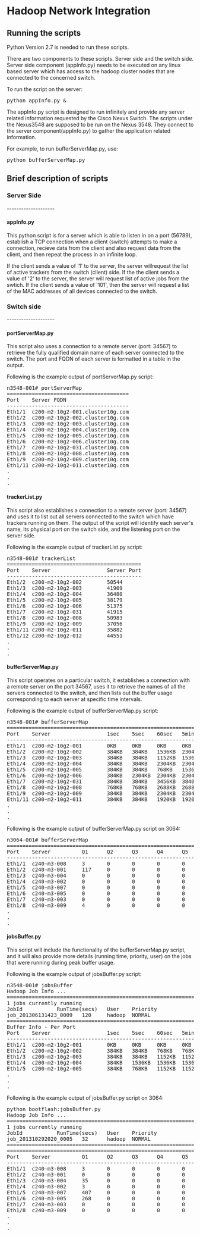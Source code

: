 Hadoop Network Integration
==========================

Running the scripts
--------------------

Python Version 2.7 is needed to run these scripts.

There are two components to these scripts.  Server side and the switch side.  Server side component (appInfo.py) needs to be executed on any linux based server which has access to the hadoop cluster nodes that are connected to the concerned switch.

To run the script on the server:

<pre>python appInfo.py &</pre> 

The appInfo.py script is designed to run infinitely and provide any server related information requested by the Cisco Nexus Switch.  The scripts under the Nexus3548 are supposed to be run on the Nexus 3548.  They connect to the server component(appInfo.py) to gather the application related information.

For example, to run bufferServerMap.py, use:

<pre>python bufferServerMap.py</pre>


Brief description of scripts
-----------------------------

<h3>Server Side</h3>
--------------------

<h4>appInfo.py</h4>


This python script is for a server which is able to listen in on a port (56789), establish a TCP connection when a client (switch) attempts to 
make a connection, recieve data from the client and also request data from the client, and then repeat the process in an infinite loop. 

If the client sends a value of '1' to the server, the server willrequest the list of active trackers from the switch (client) side. 
If the the client sends a value of '2' to the server, the server will request list of active jobs from the swtich. 
If the client sends a value of '101', then the server will request a list of the MAC addresses of all devices connected to the switch. 


<h3>Switch side</h3>
--------------------

<h4>portServerMap.py</h4> 

This script also uses a connection to a remote server (port: 34567) to retrieve the fully qualified domain name of each server 
connected to the switch. The port and FQDN of each server is formatted in a table in the output.


Following is the example output of portServerMap.py script:
<pre>
n3548-001# portServerMap
=======================================
Port    Server FQDN
---------------------------------------
Eth1/1  c200-m2-10g2-001.cluster10g.com
Eth1/2  c200-m2-10g2-002.cluster10g.com
Eth1/3  c200-m2-10g2-003.cluster10g.com
Eth1/4  c200-m2-10g2-004.cluster10g.com
Eth1/5  c200-m2-10g2-005.cluster10g.com
Eth1/6  c200-m2-10g2-006.cluster10g.com
Eth1/7  c200-m2-10g2-031.cluster10g.com
Eth1/8  c200-m2-10g2-008.cluster10g.com
Eth1/9  c200-m2-10g2-009.cluster10g.com
Eth1/11 c200-m2-10g2-011.cluster10g.com
.
.
.
</pre>


<h4>trackerList.py</h4> 

This script also establishes a connection to a remote server (port: 34567) and uses it to list out all servers connected to the 
switch which have trackers running on them. The output of the script will identify each server's name, its physical port on the switch 
side, and the listening port on the server side.  

Following is the example output of trackerList.py script:
<pre>
n3548-001# trackerList
===========================================
Port    Server                  Server Port
-------------------------------------------
Eth1/2  c200-m2-10g2-002        50544
Eth1/3  c200-m2-10g2-003        41909
Eth1/4  c200-m2-10g2-004        36480
Eth1/5  c200-m2-10g2-005        38179
Eth1/6  c200-m2-10g2-006        51375
Eth1/7  c200-m2-10g2-031        41915
Eth1/8  c200-m2-10g2-008        50983
Eth1/9  c200-m2-10g2-009        37056
Eth1/11 c200-m2-10g2-011        35882
Eth1/12 c200-m2-10g2-012        44551
.
.
.
</pre>

<h4>bufferServerMap.py</h4>

This script operates on a particular switch, it establishes a connection with a remote server on the port 34567, uses it to 
retrieve the names of all the servers connected to the switch, and then lists out the buffer usage corresponding to each server at 
specific time intervals. 

Following is the example output of bufferServerMap.py script:
<pre>
n3548-001# bufferServerMap 
===================================================================
Port    Server                  1sec    5sec    60sec   5min    1hr
-------------------------------------------------------------------
Eth1/1  c200-m2-10g2-001        0KB     0KB     0KB     0KB     0KB     
Eth1/2  c200-m2-10g2-002        384KB   384KB   1536KB  2304KB  2304KB  
Eth1/3  c200-m2-10g2-003        384KB   384KB   1152KB  1536KB  1536KB  
Eth1/4  c200-m2-10g2-004        384KB   384KB   2304KB  2304KB  2304KB  
Eth1/5  c200-m2-10g2-005        384KB   384KB   768KB   1536KB  1536KB  
Eth1/6  c200-m2-10g2-006        384KB   2304KB  2304KB  2304KB  2304KB  
Eth1/7  c200-m2-10g2-031        384KB   384KB   3456KB  3840KB  3840KB  
Eth1/8  c200-m2-10g2-008        768KB   768KB   2688KB  2688KB  2688KB  
Eth1/9  c200-m2-10g2-009        384KB   384KB   2304KB  2304KB  2304KB 
Eth1/11 c200-m2-10g2-011        384KB   384KB   1920KB  1920KB  1920KB   
.
.
.
</pre>

Following is the example output of bufferServerMap.py script on 3064:
<pre>
n3064-001# bufferServerMap
====================================================================================================================
Port    Server          Q1      Q2      Q3      Q4      Q5      Q6      Q7      Q8      Q9      Q10     Q11     Q12
--------------------------------------------------------------------------------------------------------------------
Eth1/1  c240-m3-008     3       0       0       0       0       0       0       0       0       0       0       0       
Eth1/2  c240-m3-001     117     0       0       0       0       0       0       0       0       0       0       0       
Eth1/3  c240-m3-004     0       0       0       0       0       0       0       0       0       0       0       0       
Eth1/4  c240-m3-002     0       0       0       0       0       0       0       0       0       0       0       0       
Eth1/5  c240-m3-007     0       0       0       0       0       0       0       0       0       0       0       0       
Eth1/6  c240-m3-005     0       0       0       0       0       0       0       0       0       0       0       0       
Eth1/7  c240-m3-003     0       0       0       0       0       0       0       0       0       0       0       0       
Eth1/8  c240-m3-009     4       0       0       0       0       0       0       0       0       0       0       0       
.
.
.
</pre>


<h4>jobsBuffer.py</h4>

This script will include the functionality of the bufferServerMap.py script, and it will also provide more details (running 
time, priority, user) on the jobs that were running during peak buffer usage. 

Following is the example output of jobsBuffer.py script:
<pre>
n3548-001# jobsBuffer
Hadoop Job Info ... 
===================================================================
1 jobs currently running
JobId           RunTime(secs)   User    Priority
job_201306131423_0009   120     hadoop  NORMAL  
===================================================================
Buffer Info - Per Port
Port    Server                  1sec    5sec    60sec   5min    1hr
-------------------------------------------------------------------
Eth1/1  c200-m2-10g2-001        0KB     0KB     0KB     0KB     0KB     
Eth1/2  c200-m2-10g2-002        384KB   384KB   768KB   768KB   768KB   
Eth1/3  c200-m2-10g2-003        384KB   384KB   1152KB  1152KB  1152KB  
Eth1/4  c200-m2-10g2-004        384KB   1536KB  1536KB  1536KB  1536KB  
Eth1/5  c200-m2-10g2-005        384KB   768KB   1152KB  1152KB  1152KB  
.
.
.
</pre>

Following is the example output of jobsBuffer.py script on 3064:
<pre>
python bootflash:jobsBuffer.py
Hadoop Job Info ... 
===================================================================
1 jobs currently running
JobId           RunTime(secs)   User    Priority
job_201310292020_0005   32      hadoop  NORMAL  
===================================================================
====================================================================================================================
Port    Server          Q1      Q2      Q3      Q4      Q5      Q6      Q7      Q8      Q9      Q10     Q11     Q12
--------------------------------------------------------------------------------------------------------------------
Eth1/1  c240-m3-008     3       0       0       0       0       0       0       0       0       0       0       0       
Eth1/2  c240-m3-001     0       0       0       0       0       0       0       0       0       0       0       0       
Eth1/3  c240-m3-004     35      0       0       0       0       0       0       0       0       0       0       0       
Eth1/4  c240-m3-002     3       0       0       0       0       0       0       0       0       0       0       0       
Eth1/5  c240-m3-007     407     0       0       0       0       0       0       0       0       0       0       0       
Eth1/6  c240-m3-005     268     0       0       0       0       0       0       0       0       0       0       0       
Eth1/7  c240-m3-003     0       0       0       0       0       0       0       0       0       0       0       0       
Eth1/8  c240-m3-009     0       0       0       0       0       0       0       0       0       0       0       0       
.
.
.
</pre>
